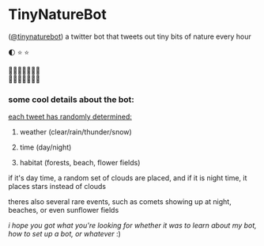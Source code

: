 # TinyNatureBot

([@tinynaturebot](https://twitter.com/tinynaturebot))
a twitter bot that tweets out tiny bits of nature every hour

🌓          ⭐
     ⭐                         
                                   
🌳🌱🌳🌳🌳🌿🌳<br>
🌳🌳🌳🌳🌳🌳🌿

<h3>some cool details about the bot:</h3>
<span style="text-decoration: underline;">each tweet has randomly determined:</span>

1. weather (clear/rain/thunder/snow)

2. time (day/night)

3. habitat (forests, beach, flower fields)


if it's day time, a random set of clouds are placed, and if it is night time, it places stars instead of clouds

theres also several rare events, such as comets showing up at night, beaches, or even sunflower fields

<i>i hope you got what you're looking for whether it was to learn about my bot, how to set up a bot, or whatever</i>  :)
